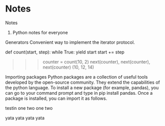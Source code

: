 # Notes
Notes

1. Python notes for everyone

Generators
Convenient way to implement the iterator protocol.

def count(start, step):
    while True:
        yield start
        start += step
>>> counter = count(10, 2)
>>> next(counter), next(counter), next(counter)
(10, 12, 14)


Importing packages
Python packages are a collection of useful tools developed by the open-source community. They extend the capabilities of the python language. To install a new package (for example, pandas), you can go to your command prompt and type in pip install pandas. Once a package is installed, you can import it as follows.

testin one two one two




yata yata yata yata 
